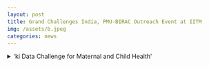 ```yaml
---
layout: post
title: Grand Challenges India, PMU-BIRAC Outreach Event at IITM  
img: /assets/b.jpeg
categories: news
---
```

<html>
<body>
<details>
  <summary> ‘ki Data Challenge for Maternal and Child Health’ </summary>
<br><br><img src="/assets/BIRAC_banner1.png"  width="450" height="300">

<br> <br> Grand Challenges India and the Program Management Unit at BIRAC (PMU-BIRAC) are pleased to announce the launch of a call on ‘ki Data Challenge for Maternal and Child Health’, a program directed at addressing key knowledge gaps in our understanding of how nutrition, prenatal and antenatal care, maternal support, and environmental and social factors contribute to an elevated risk of poor maternal and childhood health outcomes.
Grand Challenges India is a partnership of Department of Biotechnology, Government of India, BIRAC and the Bill & Melinda Gates Foundation.
The call aims at encouraging the development of innovative data analytics solutions by analyzing existing data arising from multiple sources in India and formulating public health recommendations that are data-driven and cost-effective, results from which shall be used to inform policy decisions related to maternal and child health.
Interested researchers are required to submit a proposal online by 17th August, 2018, 2:00 P.M. IST. If selected, proposals may be supported for up to 18 months, funded at up to $100,000 USD per project. These awards are meant to provide an opportunity to develop, refine, and rigorously test novel approaches to the outlined challenge as well as develop data science capacity in India.
<br><br>Please be advised that the entire application process is strictly online.
<br> <br>For a complete understanding of the scope, please visit microsite <br><a href="www.birac.nic.in/grandchallengesindia">www.birac.nic.in/grandchallengesindia</a> 
</details>
</body>
</html>
